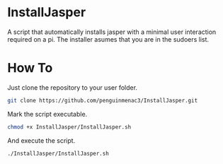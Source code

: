 # InstallJasper
A script that automatically installs jasper with a minimal user interaction required on a pi.
The installer asumes that you are in the sudoers list.

# How To

Just clone the repository to your user folder.
```bash
git clone https://github.com/penguinmenac3/InstallJasper.git
```

Mark the script executable.
```bash
chmod +x InstallJasper/InstallJasper.sh
```

And execute the script.
```bash
./InstallJasper/InstallJasper.sh
```
